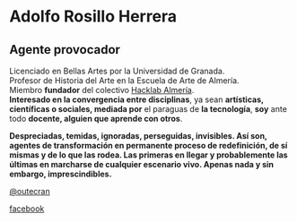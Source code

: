 # Adolfo Rosillo Herrera

## Agente provocador

Licenciado en Bellas Artes por la Universidad de Granada.  
Profesor de Historia del Arte en la Escuela de Arte de Almería.  
Miembro **fundador** del colectivo [Hacklab Almería](http://hacklabalmeria.net/).  
**Interesado en la convergencia entre disciplinas**, ya sean **artísticas, científicas o sociales, mediada por** el paraguas de **la tecnología**, **soy** ante todo **docente, alguien que aprende con otros**.  

**Despreciadas, temidas, ignoradas, perseguidas, invisibles. Así son, agentes de transformación en permanente proceso de redefinición, de sí mismas y de lo que las rodea. Las primeras en llegar y probablemente las últimas en marcharse de cualquier escenario vivo. Apenas nada y sin embargo, imprescindibles.**  

[@outecran](https://twitter.com/outecran)  


[facebook](https://www.facebook.com/adolfo.rosillo)  
